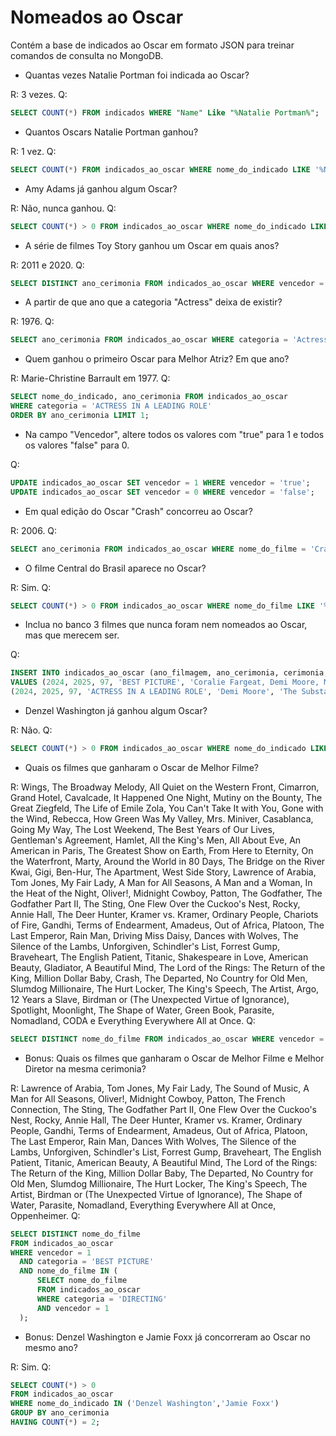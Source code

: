 # Nomeados ao Oscar

Contém a base de indicados ao Oscar em formato JSON para treinar comandos de consulta no MongoDB. 

* Quantas vezes Natalie Portman foi indicada ao Oscar?

R: 3 vezes.
Q:
```sql
SELECT COUNT(*) FROM indicados WHERE "Name" Like "%Natalie Portman%";
```

* Quantos Oscars Natalie Portman ganhou?

R: 1 vez.
Q:
```sql
SELECT COUNT(*) FROM indicados_ao_oscar WHERE nome_do_indicado LIKE	'%Natalie Portman%' AND vencedor = 'true';
```

* Amy Adams já ganhou algum Oscar?

R: Não, nunca ganhou.
Q:
```sql
SELECT COUNT(*) > 0 FROM indicados_ao_oscar WHERE nome_do_indicado LIKE '%Amy Adams%' AND vencedor = 'true';
```

* A série de filmes Toy Story ganhou um Oscar em quais anos?

R: 2011 e 2020.
Q:
```sql
SELECT DISTINCT ano_cerimonia FROM indicados_ao_oscar WHERE vencedor = 'true' AND nome_do_filme LIKE '%Toy Story%';
```

* A partir de que ano que a categoria "Actress" deixa de existir? 

R: 1976.
Q:
```sql
SELECT ano_cerimonia FROM indicados_ao_oscar WHERE categoria = 'Actress' ORDER BY ano_cerimonia DESC LIMIT 1;
```

* Quem ganhou o primeiro Oscar para Melhor Atriz? Em que ano?

R: Marie-Christine Barrault em 1977.
Q:
```sql
SELECT nome_do_indicado, ano_cerimonia FROM indicados_ao_oscar 
WHERE categoria = 'ACTRESS IN A LEADING ROLE' 
ORDER BY ano_cerimonia LIMIT 1;
```

* Na campo "Vencedor", altere todos os valores com "true" para 1 e todos os valores "false" para 0.

Q:
```sql
UPDATE indicados_ao_oscar SET vencedor = 1 WHERE vencedor = 'true';
UPDATE indicados_ao_oscar SET vencedor = 0 WHERE vencedor = 'false';
```

* Em qual edição do Oscar "Crash" concorreu ao Oscar?

R: 2006.
Q:
```sql
SELECT ano_cerimonia FROM indicados_ao_oscar WHERE nome_do_filme = 'Crash' LIMIT 1;
```

* O filme Central do Brasil aparece no Oscar?

R: Sim.
Q:
```sql
SELECT COUNT(*) > 0 FROM indicados_ao_oscar WHERE nome_do_filme LIKE '%Central Station%';
```

* Inclua no banco 3 filmes que nunca foram nem nomeados ao Oscar, mas que merecem ser.

Q:
```sql
INSERT INTO indicados_ao_oscar (ano_filmagem, ano_cerimonia, cerimonia, categoria, nome_do_indicado, nome_do_filme, vencedor)
VALUES (2024, 2025, 97, 'BEST PICTURE', 'Coralie Fargeat, Demi Moore, Margaret Qualley', 'The Substance', 1),
(2024, 2025, 97, 'ACTRESS IN A LEADING ROLE', 'Demi Moore', 'The Substance', 1);
```

* Denzel Washington já ganhou algum Oscar?

R: Não.
Q:
```sql
SELECT COUNT(*) > 0 FROM indicados_ao_oscar WHERE nome_do_indicado LIKE '%Denzel Washington%' AND vencedor LIKE 'true';
```

* Quais os filmes que ganharam o Oscar de Melhor Filme?

R: Wings, The Broadway Melody, All Quiet on the Western Front, Cimarron, Grand Hotel, Cavalcade, It Happened One Night, Mutiny on the Bounty, The Great Ziegfeld, The Life of Emile Zola, You Can't Take It with You, Gone with the Wind, Rebecca, How Green Was My Valley, Mrs. Miniver, Casablanca, Going My Way, The Lost Weekend, The Best Years of Our Lives, Gentleman's Agreement, Hamlet, All the King's Men, All About Eve, An American in Paris, The Greatest Show on Earth, From Here to Eternity, On the Waterfront, Marty, Around the World in 80 Days, The Bridge on the River Kwai, Gigi, Ben-Hur, The Apartment, West Side Story, Lawrence of Arabia, Tom Jones, My Fair Lady, A Man for All Seasons, A Man and a Woman, In the Heat of the Night, Oliver!, Midnight Cowboy, Patton, The Godfather, The Godfather Part II, The Sting, One Flew Over the Cuckoo's Nest, Rocky, Annie Hall, The Deer Hunter, Kramer vs. Kramer, Ordinary People, Chariots of Fire, Gandhi, Terms of Endearment, Amadeus, Out of Africa, Platoon, The Last Emperor, Rain Man, Driving Miss Daisy, Dances with Wolves, The Silence of the Lambs, Unforgiven, Schindler's List, Forrest Gump, Braveheart, The English Patient, Titanic, Shakespeare in Love, American Beauty, Gladiator, A Beautiful Mind, The Lord of the Rings: The Return of the King, Million Dollar Baby, Crash, The Departed, No Country for Old Men, Slumdog Millionaire, The Hurt Locker, The King's Speech, The Artist, Argo, 12 Years a Slave, Birdman or (The Unexpected Virtue of Ignorance), Spotlight, Moonlight, The Shape of Water, Green Book, Parasite, Nomadland, CODA e Everything Everywhere All at Once.
Q:
```sql
SELECT DISTINCT nome_do_filme FROM indicados_ao_oscar WHERE vencedor = 1;
```

* Bonus: Quais os filmes que ganharam o Oscar de Melhor Filme e Melhor Diretor na mesma cerimonia?

R: Lawrence of Arabia, Tom Jones, My Fair Lady, The Sound of Music, A Man for All Seasons, Oliver!, Midnight Cowboy, Patton, The French Connection, The Sting, The Godfather Part II, One Flew Over the Cuckoo's Nest, Rocky, Annie Hall, The Deer Hunter, Kramer vs. Kramer, Ordinary People, Gandhi, Terms of Endearment, Amadeus, Out of Africa, Platoon, The Last Emperor, Rain Man, Dances With Wolves, The Silence of the Lambs, Unforgiven, Schindler's List, Forrest Gump, Braveheart, The English Patient, Titanic, American Beauty, A Beautiful Mind, The Lord of the Rings: The Return of the King, Million Dollar Baby, The Departed, No Country for Old Men, Slumdog Millionaire, The Hurt Locker, The King's Speech, The Artist, Birdman or (The Unexpected Virtue of Ignorance), The Shape of Water, Parasite, Nomadland, Everything Everywhere All at Once, Oppenheimer.
Q:
```sql
SELECT DISTINCT nome_do_filme
FROM indicados_ao_oscar
WHERE vencedor = 1 
  AND categoria = 'BEST PICTURE'
  AND nome_do_filme IN (
      SELECT nome_do_filme
      FROM indicados_ao_oscar
      WHERE categoria = 'DIRECTING' 
      AND vencedor = 1
  );
```

* Bonus: Denzel Washington e Jamie Foxx já concorreram ao Oscar no mesmo ano?

R: Sim.
Q:
```sql
SELECT COUNT(*) > 0
FROM indicados_ao_oscar 
WHERE nome_do_indicado IN ('Denzel Washington','Jamie Foxx') 
GROUP BY ano_cerimonia
HAVING COUNT(*) = 2;
```

